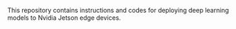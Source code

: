 This repository contains instructions and codes for deploying deep learning models to Nvidia Jetson edge devices.
